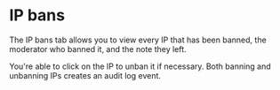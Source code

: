 # IP bans

The IP bans tab allows you to view every IP that has been banned, the moderator who banned it, and the note they left.

You're able to click on the IP to unban it if necessary. Both banning and unbanning IPs creates an audit log event.
